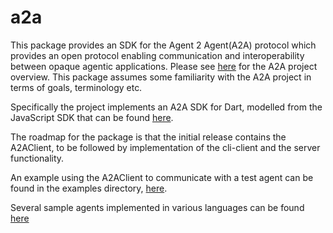 # a2a

This package provides an SDK for the Agent 2 Agent(A2A) protocol which provides 
an open protocol enabling communication and interoperability between opaque agentic 
applications. Please see [here](https://github.com/a2aproject/A2A) for the A2A project overview.
This package assumes some familiarity with the A2A project in terms of goals, terminology etc.

Specifically the project implements an A2A SDK for Dart, modelled from the JavaScript
SDK that can be found [here](https://github.com/a2aproject/a2a-js).

The roadmap for the package is that the initial release contains the A2AClient, to be followed by 
implementation of the cli-client and the server functionality. 

An example using the A2AClient to communicate with a test agent can be found in the examples directory, 
[here](https://github.com/shamblett/a2a/blob/main/example/a2a_client.dart).

Several sample agents implemented in various languages can be found [here](https://github.com/a2aproject/a2a-samples)